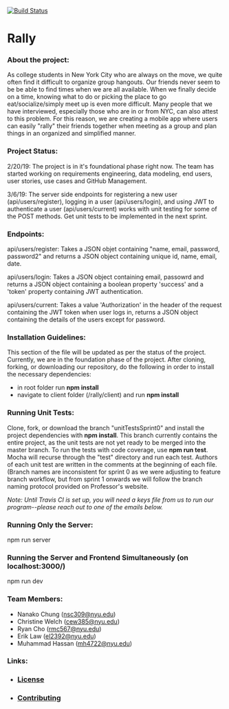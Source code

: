 [![Build Status](https://travis-ci.com/nyu-software-engineering/rally.svg?branch=master)](https://travis-ci.com/nyu-software-engineering/rally)

# Rally

### **About the project:**
As college students in New York City who are always on the move, we quite often find it difficult to organize group hangouts. Our friends never seem to be be able to find times when we are all available. When we finally decide on a time, knowing what to do or picking the place to go eat/socialize/simply meet up is even more difficult. Many people that we have interviewed, especially those who are in or from NYC, can also attest to this problem. For this reason, we are creating a mobile app where users can easily "rally" their friends together when meeting as a group and plan things in an organized and simplified manner.

### **Project Status:**
2/20/19: The project is in it's foundational phase right now. The team has started working on requirements engineering, data modeling, end users, user stories, use cases and GitHub Management.  

3/6/19: The server side endpoints for registering a new user (api/users/register), logging in a user (api/users/login), and using JWT to authenticate a user (api/users/current) works with unit testing for some of the POST methods. Get unit tests to be implemented in the next sprint.


### **Endpoints:**

api/users/register: Takes a JSON objet containing "name, email, password, password2" and returns a JSON object containing unique id, name, email, date.

api/users/login: Takes a JSON object containing email, passowrd and returns a JSON object containing a boolean property 'success' and a 'token' property containing JWT authentication.

api/users/current: Takes a value 'Authorization' in the header of the request containing the JWT token when user logs in, returns a JSON object containing the details of the users except for password.


### **Installation Guidelines:**
This section of the file will be updated as per the status of the project. Currently, we are in the foundation phase of the project. After cloning, forking, or downloading our repository, do the following in order to install the necessary dependencies:

* in root folder run **npm install**
* navigate to client folder (/rally/client) and run **npm install** 

### **Running Unit Tests:**
Clone, fork, or download the branch "unitTestsSprint0" and install the project dependencies with **npm install**. This branch currently contains the entire project, as the unit tests are not yet ready to be merged into the master branch. To run the tests with code coverage, use **npm run test**. Mocha will recurse through the "test" directory and run each test. Authors of each unit test are written in the comments at the beginning of each file. (Branch names are inconsistent for sprint 0 as we were adjusting to feature branch workflow, but from sprint 1 onwards we will follow the branch naming protocol provided on Professor's website. 

*Note: Until Travis CI is set up, you will need a keys file from us to run our program--please reach out to one of the emails below.*

### **Running Only the Server:**
npm run server

### **Running the Server and Frontend Simultaneously (on localhost:3000/)**
npm run dev

### **Team Members:**

* Nanako Chung (nsc309@nyu.edu)
* Christine Welch (cew385@nyu.edu)
* Ryan Cho (rmc567@nyu.edu)
* Erik Law (el2392@nyu.edu)
* Muhammad Hassan (mh4722@nyu.edu)

### **Links:**
* ### [**License**](https://github.com/nyu-software-engineering/rally/blob/master/LICENSE)
* ### [**Contributing**](https://github.com/nyu-software-engineering/rally/blob/master/CONTRIBUTING.md)

